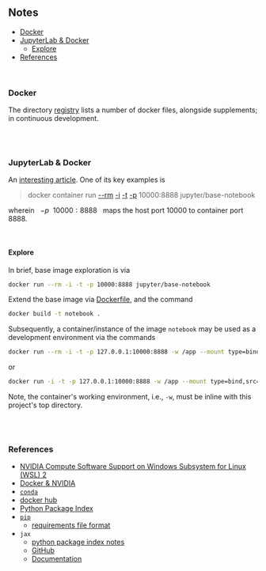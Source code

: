 
<br>

## Notes


* [Docker](#docker)
* [JupyterLab & Docker](#jupyterlab--docker)
  * [Explore](#explore)
* [References](#references)

<br>

### Docker

The directory [registry](./registry/) lists a number of docker files, alongside supplements; in continuous development.


<br>
<br>


### JupyterLab & Docker

An [interesting article](https://www.docker.com/blog/supercharging-ai-ml-development-with-jupyterlab-and-docker/).  One of its key examples is

> docker container run <a href="https://docs.docker.com/engine/reference/commandline/run/#:~:text=a%20container%20exits-,%2D%2Drm,-Automatically%20remove%20the" title="remove">--rm</a> <a href="https://docs.docker.com/engine/reference/commandline/run/#:~:text=and%20reaps%20processes-,%2D%2Dinteractive,-%2C%20%2Di" title="--interactive">-i</a> <a href="https://docs.docker.com/get-started/02_our_app/#:~:text=Finally%2C%20the-,%2Dt,-flag%20tags%20your" title="tag">-t</a> <a href="https://docs.docker.com/engine/reference/commandline/run/#:~:text=%2D%2Dpublish%20%2C-,%2Dp,-Publish%20a%20container%E2%80%99s" title="--publish">-p</a> 10000:8888 jupyter/base-notebook

wherein &nbsp; $-p \:\: 10000:8888$ &nbsp; maps the host port $10000$ to container port $8888$.


<br>

#### Explore


In brief, base image exploration is via

```bash
docker run --rm -i -t -p 10000:8888 jupyter/base-notebook
```

Extend the base image via [Dockerfile](./Dockerfile), and the command

```bash
docker build -t notebook .
```

Subsequently, a container/instance of the image `notebook` may be used as a development environment via the commands

```bash
docker run --rm -i -t -p 127.0.0.1:10000:8888 -w /app --mount type=bind,src="$(pwd)",target=/app notebook
```

or

```bash
docker run -i -t -p 127.0.0.1:10000:8888 -w /app --mount type=bind,src="$(pwd)",target=/app notebook
```

Note, the container's working environment, i.e., `-w`, must be inline with this project's top directory.

<br>
<br>


### References

*  <a href="https://docs.nvidia.com/cuda/wsl-user-guide/index.html#nvidia-compute-software-support-on-wsl-2">NVIDIA Compute Software Support on Windows Subsystem for Linux (WSL) 2</a>
* [Docker & NVIDIA](https://docs.nvidia.com/ai-enterprise/deployment-guide-vmware/0.1.0/docker.html)
* [`conda`](https://docs.conda.io/en/latest/)
* [docker hub](https://hub.docker.com)
* [Python Package Index](https://pypi.org)
* [`pip`](https://pip.pypa.io/en/stable/)
  * [requirements file format](https://pip.pypa.io/en/stable/reference/requirements-file-format/#requirements-file-format)
* `jax`
  * [python package index notes](https://pypi.org/project/jax/)
  * [GitHub](https://github.com/google/jax)
  * [Documentation](https://jax.readthedocs.io/en/latest/)

<br>
<br>

<br>
<br>

<br>
<br>

<br>
<br>